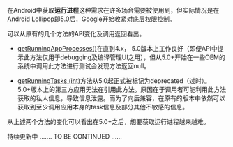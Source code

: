 
在Android中获取**运行进程**这种需求在许多场合需要被使用到，但实际情况是在Android Lollipop即5.0后，Google开始收紧对底层权限控制。

可以从原有的几个方法的API变化及调用返回看出。
- [getRunningAppProcesses()](https://developer.android.com/reference/android/app/ActivityManager.html#getRunningAppProcesses())在直到4.x， 5.0版本上工作良好（即便API中提示此方法仅用于debugging及编译管理UI之用），但从5.0+开始在一些OEM的系统中调用此方法进行测试会发现方法返回null。

- [getRunningTasks (int)](https://developer.android.com/reference/android/app/ActivityManager.html#getRunningTasks(int))方法从5.0起正式被标记为deprecated（过时）。5.0+版本上的第三方应用无法在引用此方法。原因在于调用者可能利用此方法获取的私人信息，导致信息泄露。而为了向后兼容，在原有的版本中依然可以获取到至少调用应用本身的task信息及部分其他不敏感的信息。

从上述两个方法的变化可以看出在5.0+之后，想要获取运行进程越来越难。



持续更新中 .......
TO BE CONTINUED ......
